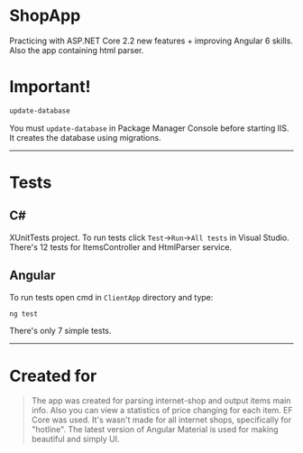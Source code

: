 # ShopApp
Practicing with ASP.NET Core 2.2 new features + improving Angular 6 skills. Also the app containing html parser.

# Important!
```sh
update-database
```
You must `update-database` in Package Manager Console before starting IIS. It creates the database using migrations.


***

# Tests

## C#
XUnitTests project. To run tests click `Test`->`Run`->`All tests` in Visual Studio. There's 12 tests for ItemsController and HtmlParser service.

## Angular
To run tests open cmd in `ClientApp` directory and type:
```sh
ng test
```
There's only 7 simple tests.

***

# Created for
>The app was created for parsing internet-shop and output items main info.
>Also you can view a statistics of price changing for each item.
>EF Core was used.
>It's wasn't made for all internet shops, specifically for "hotline".
>The latest version of Angular Material is used for making beautiful and simply UI.
